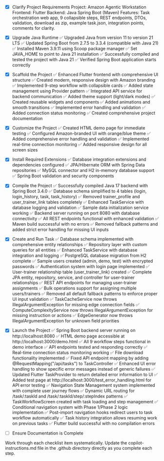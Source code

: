 <!-- Use this file to provide workspace-specific custom instructions to Copilot. For more details, visit https://code.visualstudio.com/docs/copilot/copilot-customization#_use-a-githubcopilotinstructionsmd-file -->
- [x] Clarify Project Requirements
	Project: Amazon Agentic Workstation
	Frontend: Flutter
	Backend: Java Spring Boot (Maven)
	Features: Task orchestration web app, 9 collapsible steps, REST endpoints, DTOs, validation, download as zip, example task.json, integration points, comments for clarity.

- [x] Upgrade Java Runtime
	✅ Upgraded Java from version 11 to version 21 LTS
	✅ Updated Spring Boot from 2.7.5 to 3.3.4 (compatible with Java 21)
	✅ Installed Maven 3.9.11 using Scoop package manager
	✅ Set JAVA_HOME to point to Java 21 installation
	✅ Successfully compiled and tested the project with Java 21
	✅ Verified Spring Boot application starts correctly

- [x] Scaffold the Project
	✅ Enhanced Flutter frontend with comprehensive UI structure
	✅ Created modern, responsive design with Amazon branding
	✅ Implemented 9-step workflow with collapsible cards
	✅ Added state management using Provider pattern
	✅ Integrated API service for backend communication
	✅ Added theme support (light/dark modes)
	✅ Created reusable widgets and components
	✅ Added animations and smooth transitions
	✅ Implemented error handling and validation
	✅ Added connection status monitoring
	✅ Created comprehensive project documentation

- [x] Customize the Project
	✅ Created HTML demo page for immediate testing
	✅ Configured Amazon-branded UI with orange/blue theme
	✅ Added comprehensive error handling and validation
	✅ Implemented real-time connection monitoring
	✅ Added responsive design for all screen sizes

- [x] Install Required Extensions
	✅ Database integration extensions and dependencies configured
	✅ JPA/Hibernate ORM with Spring Data repositories
	✅ MySQL connector and H2 in-memory database support
	✅ Spring Boot validation and security components

- [x] Compile the Project
	✅ Successfully compiled Java 17 backend with Spring Boot 3.4.0
	✅ Database schema simplified to 4 tables (login, login_history, task, task_history)
	✅ Removed trainer_profile and user_trainer_link tables completely
	✅ Enhanced TaskService with database logging and validation
	✅ Sample data initialization service working
	✅ Backend server running on port 8080 with database connectivity
	✅ All REST endpoints functional with enhanced validation
	✅ Maven build successful with no errors
	✅ Removed fallback patterns and added strict error handling for missing UI inputs

- [x] Create and Run Task
	✅ Database schema implemented with comprehensive entity relationships
	✅ Repository layer with custom queries for all entities
	✅ Enhanced TaskService with database integration and logging
	✅ PostgreSQL database migration from H2 complete
	✅ Sample users created (admin, demo, test) with encrypted passwords
	✅ Authentication system with login page implemented
	✅ User-trainer relationship table (user_trainer_link) created
	✅ Complete JPA entity, repository, service, and controller for user-trainer relationships
	✅ REST API endpoints for managing user-trainer assignments
	✅ Bulk operations support for assigning multiple users/trainers
	✅ Removed all default fallback patterns to enforce proper UI input validation
	✅ TaskCacheService now throws IllegalArgumentException for missing edge connection fields
	✅ ComputeComplexityService now throws IllegalArgumentException for missing instruction or actions
	✅ EdgeGenerator now throws IllegalArgumentException for unknown field priorities
- [x] Launch the Project
	✅ Spring Boot backend server running on http://localhost:8080
	✅ HTML demo page accessible at http://localhost:3000/demo.html
	✅ All 9 workflow steps functional in demo interface
	✅ API endpoints tested and responding correctly
	✅ Real-time connection status monitoring working
	✅ File download functionality implemented
	✅ Fixed API endpoint mapping by adding @RequestMapping("/api/tasks") to TaskController
	✅ Enhanced UI error handling to show specific error messages instead of generic failures
	✅ Updated Flutter TaskProvider to return detailed error information to UI
	✅ Added test page at http://localhost:3000/test_error_handling.html for API error testing
	✅ Navigation State Management system implemented with complete user journey flows
	✅ Dynamic URL routing for /task/:taskId and /task/:taskId/step/:stepIndex patterns
	✅ TaskWorkflowScreen created with task loading and step management
	✅ Conditional navigation system with Phase 1/Phase 2 logic implementation
	✅ Post-import navigation hooks redirect users to task workflow automatically
	✅ Task history integration allows resuming work on previous tasks
	✅ Flutter build successful with no compilation errors
- [ ] Ensure Documentation is Complete

Work through each checklist item systematically.
Update the copilot-instructions.md file in the .github directory directly as you complete each step.

